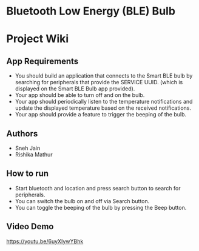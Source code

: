# Bluetooth Low Energy (BLE) Bulb

# Project Wiki

## App Requirements
- You should build an application that connects to the Smart BLE bulb by searching for peripherals that provide the SERVICE UUID.
(which is displayed on the Smart BLE Bulb app provided).
- Your app should be able to turn off and on the bulb.
- Your app should periodically listen to the temperature notifications and update the displayed temperature based on the received notifications.
- Your app should provide a feature to trigger the beeping of the bulb.

## Authors
- Sneh Jain
- Rishika Mathur

## How to run
- Start bluetooth and location and press search button to search for peripherals.
- You can switch the bulb on and off via Search button.
- You can toggle the beeping of the bulb by pressing the Beep button.

## Video Demo
https://youtu.be/6uyXIywYBhk
